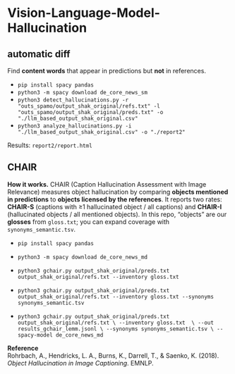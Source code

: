 # Vision-Language-Model-Hallucination

## automatic diff
Find **content words** that appear in predictions but **not** in references.

- `pip install spacy pandas`
- `python3 -m spacy download de_core_news_sm`
- `python3 detect_hallucinations.py -r "outs_spamo/output_shak_original/refs.txt" -l "outs_spamo/output_shak_original/preds.txt" -o "./llm_based_output_shak_original.csv"`
- `python3 analyze_hallucinations.py -i "./llm_based_output_shak_original.csv" -o "./report2"`

Results: `report2/report.html`

## CHAIR
**How it works.** CHAIR (Caption Hallucination Assessment with Image Relevance) measures object hallucination by comparing **objects mentioned in predictions** to **objects licensed by the references**. It reports two rates: **CHAIR-S** (captions with ≥1 hallucinated object / all captions) and **CHAIR-I** (hallucinated objects / all mentioned objects). In this repo, “objects” are our **glosses** from `gloss.txt`; you can expand coverage with `synonyms_semantic.tsv`.

- `pip install spacy pandas`
- `python3 -m spacy download de_core_news_md`
  
- `python3 gchair.py output_shak_original/preds.txt output_shak_original/refs.txt --inventory gloss.txt`
- `python3 gchair.py output_shak_original/preds.txt output_shak_original/refs.txt --inventory gloss.txt --synonyms synonyms_semantic.tsv`

- `python3 gchair.py output_shak_original/preds.txt output_shak_original/refs.txt \
 --inventory gloss.txt  \
 --out results_gchair_lemm.jsonl \
  --synonyms synonyms_semantic.tsv \
  --spacy-model de_core_news_md`

**Reference**  
Rohrbach, A., Hendricks, L. A., Burns, K., Darrell, T., & Saenko, K. (2018). *Object Hallucination in Image Captioning*. EMNLP.

